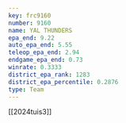 ```yaml
---
key: frc9160
number: 9160
name: YAL THUNDERS
epa_end: 9.22
auto_epa_end: 5.55
teleop_epa_end: 2.94
endgame_epa_end: 0.73
winrate: 0.3333
district_epa_rank: 1283
district_epa_percentile: 0.2876
type: Team
---
```

[[2024tuis3]]
